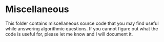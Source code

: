 # Miscellaneous

This folder contains miscellaneous source code that you may find useful while
answering algorithmic questions. If you cannot figure out what the code is
useful for, please let me know and I will document it. 
